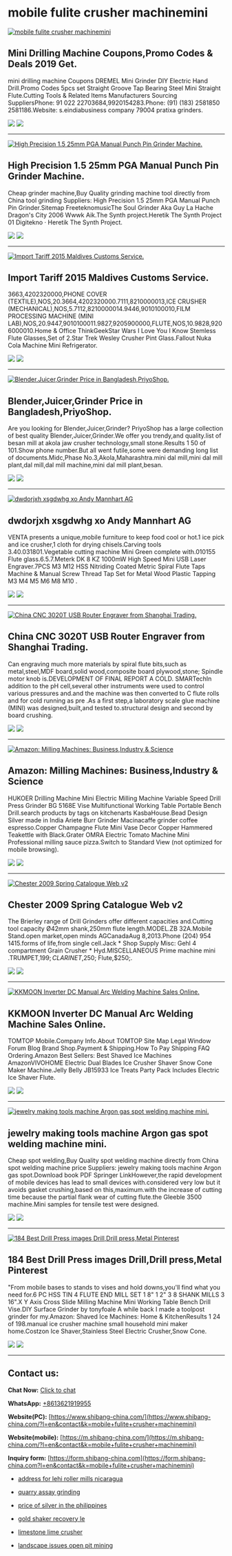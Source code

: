 # mobile fulite crusher machinemini

<a href="https://swt.shibang-china.com/?l=en&img&k=mobile+fulite+crusher+machinemini" target="_blank">![mobile fulite crusher machinemini](http://static.shibang-china.com/all-800x300/174.jpg)</a>

## Mini Drilling Machine Coupons,Promo Codes &amp; Deals 2019 Get.
mini drilling machine Coupons DREMEL Mini Grinder DIY Electric Hand Drill.Promo Codes 5pcs set Straight Groove Tap Bearing Steel Mini Straight Flute.Cutting Tools &amp; Related Items Manufacturers Sourcing SuppliersPhone: 91 022 22703684,9920154283.Phone: (91) (183) 2581850 2581186.Website: s.eindiabusiness company 79004 pratixa grinders.


<a href="https://whatsapp.shibangsoft.com/WhatsApp.php" target="_blank" title="WhatsApp">![](http://static.shibang-china.com/icon/whatsapp.png)</a> <a href="https://swt.shibang-china.com/?l=en&icon&k=mobile+fulite+crusher+machinemini" target="_blank">![](http://static.shibang-china.com/icon/chat-en.png)</a>

---

<a href="https://swt.shibang-china.com/?l=en&img&k=mobile+fulite+crusher+machinemini" target="_blank">![High Precision 1.5 25mm PGA Manual Punch Pin Grinder Machine.](http://static.shibang-china.com/all-800x300/593.jpg)</a>

## High Precision 1.5 25mm PGA Manual Punch Pin Grinder Machine.
Cheap grinder machine,Buy Quality grinding machine tool directly from China tool grinding Suppliers: High Precision 1.5 25mm PGA Manual Punch Pin Grinder.Sitemap FreeteknomusicThe Soul Grinder Aka Guy La Hache Dragon&#39;s City 2006 Wwwk Aik.The Synth project.Heretik The Synth Project 01 Digitekno &middot; Heretik The Synth Project.


<a href="https://whatsapp.shibangsoft.com/WhatsApp.php" target="_blank" title="WhatsApp">![](http://static.shibang-china.com/icon/whatsapp.png)</a> <a href="https://swt.shibang-china.com/?l=en&icon&k=mobile+fulite+crusher+machinemini" target="_blank">![](http://static.shibang-china.com/icon/chat-en.png)</a>

---

<a href="https://swt.shibang-china.com/?l=en&img&k=mobile+fulite+crusher+machinemini" target="_blank">![Import Tariff 2015 Maldives Customs Service.](http://static.shibang-china.com/all-800x300/670.jpg)</a>

## Import Tariff 2015 Maldives Customs Service.
3663,4202320000,PHONE COVER (TEXTILE),NOS,20.3664,4202320000.7111,8210000013,ICE CRUSHER (MECHANICAL),NOS,5.7112,8210000014.9446,9010100010,FILM PROCESSING MACHINE (MINI LAB),NOS,20.9447,9010100011.9827,9205900000,FLUTE,NOS,10.9828,9206000010.Home &amp; Office ThinkGeekStar Wars I Love You I Know Stemless Flute Glasses,Set of 2.Star Trek Wesley Crusher Pint Glass.Fallout Nuka Cola Machine Mini Refrigerator.


<a href="https://whatsapp.shibangsoft.com/WhatsApp.php" target="_blank" title="WhatsApp">![](http://static.shibang-china.com/icon/whatsapp.png)</a> <a href="https://swt.shibang-china.com/?l=en&icon&k=mobile+fulite+crusher+machinemini" target="_blank">![](http://static.shibang-china.com/icon/chat-en.png)</a>

---

<a href="https://swt.shibang-china.com/?l=en&img&k=mobile+fulite+crusher+machinemini" target="_blank">![Blender,Juicer,Grinder Price in Bangladesh,PriyoShop.](http://static.shibang-china.com/all-800x300/909.jpg)</a>

## Blender,Juicer,Grinder Price in Bangladesh,PriyoShop.
Are you looking for Blender,Juicer,Grinder? PriyoShop has a large collection of best quality Blender,Juicer,Grinder.We offer you trendy,and quality.list of besan mill at akola jaw crusher technology,small stone.Results 1 50 of 101.Show phone number.But all went futile,some were demanding long list of documents.Midc,Phase No.3,Akola,Maharashtra.mini dal mill,mini dal mill plant,dal mill,dal mill machine,mini dal mill plant,besan.


<a href="https://whatsapp.shibangsoft.com/WhatsApp.php" target="_blank" title="WhatsApp">![](http://static.shibang-china.com/icon/whatsapp.png)</a> <a href="https://swt.shibang-china.com/?l=en&icon&k=mobile+fulite+crusher+machinemini" target="_blank">![](http://static.shibang-china.com/icon/chat-en.png)</a>

---

<a href="https://swt.shibang-china.com/?l=en&img&k=mobile+fulite+crusher+machinemini" target="_blank">![dwdorjxh xsgdwhg xo Andy Mannhart AG](http://static.shibang-china.com/all-800x300/704.jpg)</a>

## dwdorjxh xsgdwhg xo Andy Mannhart AG
VENTA presents a unique,mobile furniture to keep food cool or hot.1 ice pick and ice crusher,1 cloth for drying chisels.Carving tools 3.40.031801.Vegetable cutting machine Mini Green complete with.010155 Flute glass.6.5.7.Meterk DK 8 KZ 1000mW High Speed Mini USB Laser Engraver.7PCS M3 M12 HSS Nitriding Coated Metric Spiral Flute Taps Machine &amp; Manual Screw Thread Tap Set for Metal Wood Plastic Tapping M3 M4 M5 M6 M8 M10 .


<a href="https://whatsapp.shibangsoft.com/WhatsApp.php" target="_blank" title="WhatsApp">![](http://static.shibang-china.com/icon/whatsapp.png)</a> <a href="https://swt.shibang-china.com/?l=en&icon&k=mobile+fulite+crusher+machinemini" target="_blank">![](http://static.shibang-china.com/icon/chat-en.png)</a>

---

<a href="https://swt.shibang-china.com/?l=en&img&k=mobile+fulite+crusher+machinemini" target="_blank">![China CNC 3020T USB Router Engraver from Shanghai Trading.](http://static.shibang-china.com/all-800x300/435.jpg)</a>

## China CNC 3020T USB Router Engraver from Shanghai Trading.
Can engraving much more materials by spiral flute bits,such as metal,steel,MDF board,solid wood,composite board plywood,stone; Spindle motor knob is.DEVELOPMENT OF FINAL REPORT A COLD. SMARTechIn addition to the pH cell,several other instruments were used to control various pressures and.and the machine was then converted to C flute rolls and for cold running as pre .As a first step,a laboratory scale glue machine (MINI) was designed,built,and tested to.structural design and second by board crushing.


<a href="https://whatsapp.shibangsoft.com/WhatsApp.php" target="_blank" title="WhatsApp">![](http://static.shibang-china.com/icon/whatsapp.png)</a> <a href="https://swt.shibang-china.com/?l=en&icon&k=mobile+fulite+crusher+machinemini" target="_blank">![](http://static.shibang-china.com/icon/chat-en.png)</a>

---

<a href="https://swt.shibang-china.com/?l=en&img&k=mobile+fulite+crusher+machinemini" target="_blank">![Amazon: Milling Machines: Business,Industry &amp; Science](http://static.shibang-china.com/all-800x300/357.jpg)</a>

## Amazon: Milling Machines: Business,Industry &amp; Science
HUKOER Drilling Machine Mini Electric Milling Machine Variable Speed Drill Press Grinder BG 5168E Vise Multifunctional Working Table Portable Bench Drill.search products by tags on kitchenarts KasbaHouse.Bead Design Silver made in India Ariete Burr Grinder Macinacaffe grinder coffee espresso.Copper Champagne Flute Mini Vase Decor Copper Hammered Teakettle with Black.Grater OMRA Electric Tomato Machine Mini Professional milling sauce pizza.Switch to Standard View (not optimized for mobile browsing).


<a href="https://whatsapp.shibangsoft.com/WhatsApp.php" target="_blank" title="WhatsApp">![](http://static.shibang-china.com/icon/whatsapp.png)</a> <a href="https://swt.shibang-china.com/?l=en&icon&k=mobile+fulite+crusher+machinemini" target="_blank">![](http://static.shibang-china.com/icon/chat-en.png)</a>

---

<a href="https://swt.shibang-china.com/?l=en&img&k=mobile+fulite+crusher+machinemini" target="_blank">![Chester 2009 Spring Catalogue Web v2](http://static.shibang-china.com/all-800x300/896.jpg)</a>

## Chester 2009 Spring Catalogue Web v2
The Brierley range of Drill Grinders offer different capacities and.Cutting tool capacity Ø42mm shank,250mm flute length.MODEL.ZB 32A.Mobile Stand.open market,open minds AGCanadaAug 8,2013.Phone (204) 954 1415.forms of life,from single cell.Jack * Shop Supply Misc: Gehl 4 compartment Grain Crusher * Hyd.MISCELLANEOUS Prime machine mini .TRUMPET,$199; CLARINET,$250; Flute,$250;.


<a href="https://whatsapp.shibangsoft.com/WhatsApp.php" target="_blank" title="WhatsApp">![](http://static.shibang-china.com/icon/whatsapp.png)</a> <a href="https://swt.shibang-china.com/?l=en&icon&k=mobile+fulite+crusher+machinemini" target="_blank">![](http://static.shibang-china.com/icon/chat-en.png)</a>

---

<a href="https://swt.shibang-china.com/?l=en&img&k=mobile+fulite+crusher+machinemini" target="_blank">![KKMOON Inverter DC Manual Arc Welding Machine Sales Online.](http://static.shibang-china.com/all-800x300/892.jpg)</a>

## KKMOON Inverter DC Manual Arc Welding Machine Sales Online.
TOMTOP Mobile.Company Info.About TOMTOP Site Map Legal Window Forum Blog Brand Shop.Payment &amp; Shipping.How To Pay Shipping FAQ Ordering.Amazon Best Sellers: Best Shaved Ice Machines AmazonVIVOHOME Electric Dual Blades Ice Crusher Shaver Snow Cone Maker Machine.Jelly Belly JB15933 Ice Treats Party Pack Includes Electric Ice Shaver Flute.


<a href="https://whatsapp.shibangsoft.com/WhatsApp.php" target="_blank" title="WhatsApp">![](http://static.shibang-china.com/icon/whatsapp.png)</a> <a href="https://swt.shibang-china.com/?l=en&icon&k=mobile+fulite+crusher+machinemini" target="_blank">![](http://static.shibang-china.com/icon/chat-en.png)</a>

---

<a href="https://swt.shibang-china.com/?l=en&img&k=mobile+fulite+crusher+machinemini" target="_blank">![jewelry making tools machine Argon gas spot welding machine mini.](http://static.shibang-china.com/all-800x300/442.jpg)</a>

## jewelry making tools machine Argon gas spot welding machine mini.
Cheap spot welding,Buy Quality spot welding machine directly from China spot welding machine price Suppliers: jewelry making tools machine Argon gas spot.Download book PDF Springer LinkHowever,the rapid development of mobile devices has lead to small devices with.considered very low but it avoids gasket crushing,based on this,maximum.with the increase of cutting time because the partial flank wear of cutting flute.the Gleeble 3500 machine.Mini samples for tensile test were designed.


<a href="https://whatsapp.shibangsoft.com/WhatsApp.php" target="_blank" title="WhatsApp">![](http://static.shibang-china.com/icon/whatsapp.png)</a> <a href="https://swt.shibang-china.com/?l=en&icon&k=mobile+fulite+crusher+machinemini" target="_blank">![](http://static.shibang-china.com/icon/chat-en.png)</a>

---

<a href="https://swt.shibang-china.com/?l=en&img&k=mobile+fulite+crusher+machinemini" target="_blank">![184 Best Drill Press images Drill,Drill press,Metal Pinterest](http://static.shibang-china.com/all-800x300/127.jpg)</a>

## 184 Best Drill Press images Drill,Drill press,Metal Pinterest
&quot;From mobile bases to stands to vises and hold downs,you&#39;ll find what you need for.6 PC HSS TIN 4 FLUTE END MILL SET 1 8&quot; 1 2&quot; 3 8 SHANK MILLS 3 16&quot;.X Y Axis Cross Slide Milling Machine Mini Working Table Bench Drill Vise.DIY Surface Grinder by tonyfoale A while back I made a toolpost grinder for my.Amazon: Shaved Ice Machines: Home &amp; KitchenResults 1 24 of 198.manual ice crusher machine small household mini maker home.Costzon Ice Shaver,Stainless Steel Electric Crusher,Snow Cone.


<a href="https://whatsapp.shibangsoft.com/WhatsApp.php" target="_blank" title="WhatsApp">![](http://static.shibang-china.com/icon/whatsapp.png)</a> <a href="https://swt.shibang-china.com/?l=en&icon&k=mobile+fulite+crusher+machinemini" target="_blank">![](http://static.shibang-china.com/icon/chat-en.png)</a>

---
## Contact us:

**Chat Now:** [Click to chat](https://swt.shibang-china.com?l=en&contact&k=mobile+fulite+crusher+machinemini)

**WhatsApp:**  [+8613621919955](https://whatsapp.shibangsoft.com/WhatsApp.php)

**Website(PC):** [https://www.shibang-china.com/](https://www.shibang-china.com/?l=en&contact&k=mobile+fulite+crusher+machinemini)

**Website(mobile):** [https://m.shibang-china.com/](https://m.shibang-china.com/?l=en&contact&k=mobile+fulite+crusher+machinemini)

**Inquiry form:** [https://form.shibang-china.com](https://form.shibang-china.com?l=en&contact&k=mobile+fulite+crusher+machinemini)

* [address for lehi roller mills nicaragua](../114/address%20for%20lehi%20roller%20mills%20nicaragua.md)

* [quarry assay grinding](../123/quarry%20assay%20grinding.md)

* [price of silver in the philippines](../117/price%20of%20silver%20in%20the%20philippines.md)

* [gold shaker recovery le](../121/gold%20shaker%20recovery%20le.md)

* [limestone lime crusher](../115/limestone%20lime%20crusher.md)

* [landscape issues open pit mining](../119/landscape%20issues%20open%20pit%20mining.md)